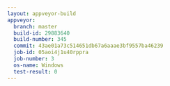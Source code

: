 ```yaml
---
layout: appveyor-build
appveyor:
  branch: master
  build-id: 29883640
  build-number: 345
  commit: 43ae01a73c514651db67a6aaae3bf9557ba46239
  job-id: 05aoi4j1u40rppra
  job-number: 3
  os-name: Windows
  test-result: 0
---
```

